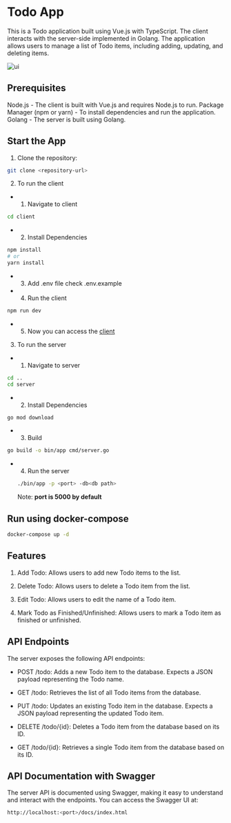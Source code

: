 # Todo App
This is a Todo application built using Vue.js with TypeScript. The client interacts with the server-side implemented in Golang. The application allows users to manage a list of Todo items, including adding, updating, and deleting items.


![ui](https://github.com/codescalersinternships/todoapp-diaa/assets/77173710/a43ffea8-7b3a-4d19-abad-ea23be96bf97)

## Prerequisites

Node.js - The client is built with Vue.js and requires Node.js to run.
Package Manager (npm or yarn) - To install dependencies and run the application.
Golang - The server is built using Golang.


## Start the App
1. Clone the repository:
```bash
git clone <repository-url>
```

2. To run the client
- 1. Navigate to client
```bash
cd client
```
- 2. Install Dependencies
```bash
npm install
# or
yarn install
```
- 3. Add .env file
check .env.example

- 4. Run the client
```bash
npm run dev
```
- 5. Now you can access the [client](http://localhost:5173)

3. To run the server
- 1. Navigate to server
```bash
cd ..
cd server
```
- 2. Install Dependencies
```bash
go mod download

```
- 3. Build
```bash
go build -o bin/app cmd/server.go
```
- 4. Run the server
    ```bash
    ./bin/app -p <port> -db<db path>
    ```
    Note: **port is 5000 by default**

## Run using docker-compose
```bash
docker-compose up -d
```


## Features

1. Add Todo: Allows users to add new Todo items to the list.

2. Delete Todo: Allows users to delete a Todo item from the list. 

3. Edit Todo: Allows users to edit the name of a Todo item.

4. Mark Todo as Finished/Unfinished: Allows users to mark a Todo item as finished or unfinished.

## API Endpoints
The server exposes the following API endpoints:

- POST /todo: Adds a new Todo item to the database. Expects a JSON payload representing the Todo name.

- GET /todo: Retrieves the list of all Todo items from the database.

- PUT /todo: Updates an existing Todo item in the database. Expects a JSON payload representing the updated Todo item.

- DELETE /todo/{id}: Deletes a Todo item from the database based on its ID.

- GET /todo/{id}: Retrieves a single Todo item from the database based on its ID.

## API Documentation with Swagger
The server API is documented using Swagger, making it easy to understand and interact with the endpoints. You can access the Swagger UI at:
```bash
http://localhost:<port>/docs/index.html
```

